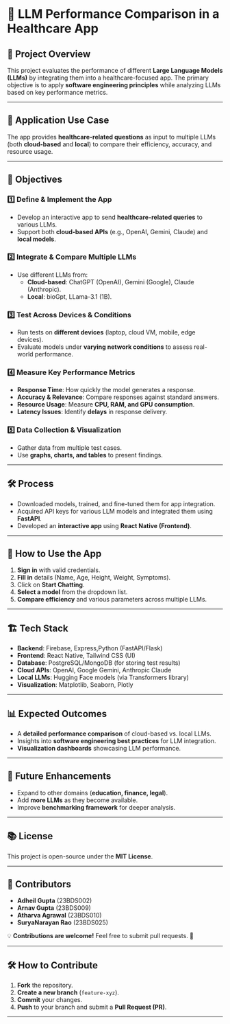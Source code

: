 # 🏥 LLM Performance Comparison in a Healthcare App

## 📌 Project Overview
This project evaluates the performance of different **Large Language Models (LLMs)** by integrating them into a healthcare-focused app. The primary objective is to apply **software engineering principles** while analyzing LLMs based on key performance metrics.

---
## 🎯 Application Use Case
The app provides **healthcare-related questions** as input to multiple LLMs (both **cloud-based** and **local**) to compare their efficiency, accuracy, and resource usage.

---
## 🚀 Objectives
### 1️⃣ Define & Implement the App
- Develop an interactive app to send **healthcare-related queries** to various LLMs.
- Support both **cloud-based APIs** (e.g., OpenAI, Gemini, Claude) and **local models**.

### 2️⃣ Integrate & Compare Multiple LLMs
- Use different LLMs from:
  - **Cloud-based**: ChatGPT (OpenAI), Gemini (Google), Claude (Anthropic).
  - **Local**: bioGpt, LLama-3.1 (1B).

### 3️⃣ Test Across Devices & Conditions
- Run tests on **different devices** (laptop, cloud VM, mobile, edge devices).
- Evaluate models under **varying network conditions** to assess real-world performance.

### 4️⃣ Measure Key Performance Metrics
- **Response Time**: How quickly the model generates a response.
- **Accuracy & Relevance**: Compare responses against standard answers.
- **Resource Usage**: Measure **CPU, RAM, and GPU consumption**.
- **Latency Issues**: Identify **delays** in response delivery.

### 5️⃣ Data Collection & Visualization
- Gather data from multiple test cases.
- Use **graphs, charts, and tables** to present findings.

---
## 🛠️ Process
- Downloaded models, trained, and fine-tuned them for app integration.
- Acquired API keys for various LLM models and integrated them using **FastAPI**.
- Developed an **interactive app** using **React Native (Frontend)**.

---
## 📌 How to Use the App
1. **Sign in** with valid credentials.
2. **Fill in** details (Name, Age, Height, Weight, Symptoms).
3. Click on **Start Chatting**.
4. **Select a model** from the dropdown list.
5. **Compare efficiency** and various parameters across multiple LLMs.

---
## 🏗️ Tech Stack
- **Backend**: Firebase, Express,Python (FastAPI/Flask)
- **Frontend**: React Native, Tailwind CSS (UI)
- **Database**: PostgreSQL/MongoDB (for storing test results)
- **Cloud APIs**: OpenAI, Google Gemini, Anthropic Claude
- **Local LLMs**: Hugging Face models (via Transformers library)
- **Visualization**: Matplotlib, Seaborn, Plotly

---
## 📊 Expected Outcomes
- A **detailed performance comparison** of cloud-based vs. local LLMs.
- Insights into **software engineering best practices** for LLM integration.
- **Visualization dashboards** showcasing LLM performance.

---
## 🔮 Future Enhancements
- Expand to other domains (**education, finance, legal**).
- Add **more LLMs** as they become available.
- Improve **benchmarking framework** for deeper analysis.

---
## 📚 License
This project is open-source under the **MIT License**.

---
## 👥 Contributors
- **Adheil Gupta** (23BDS002)
- **Arnav Gupta** (23BDS009)
- **Atharva Agrawal** (23BDS010)
- **SuryaNarayan Rao** (23BDS025)

💡 **Contributions are welcome!** Feel free to submit pull requests. 🚀

---
## 🛠️ How to Contribute
1. **Fork** the repository.
2. **Create a new branch** (`feature-xyz`).
3. **Commit** your changes.
4. **Push** to your branch and submit a **Pull Request (PR)**.

---


